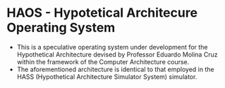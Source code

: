 # HAOS - Hypotetical Architecure Operating System

 - This is a speculative operating system under development for the Hypothetical Architecture devised by Professor Eduardo Molina Cruz within the framework of the Computer Architecture course.
 - The aforementioned architecture is identical to that employed in the HASS (Hypothetical Architecture Simulator System) simulator.


